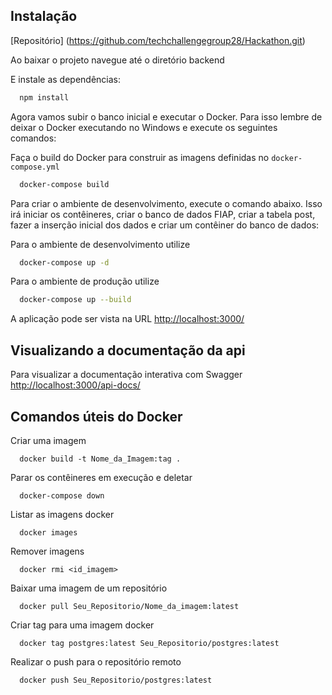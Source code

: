 ## Instalação

[Repositório] (https://github.com/techchallengegroup28/Hackathon.git)

Ao baixar o projeto navegue até o diretório backend

E instale as dependências:

```bash
  npm install
```

Agora vamos subir o banco inicial e executar o Docker. Para isso lembre de deixar o Docker executando no Windows e execute os seguintes comandos:

Faça o build do Docker para construir as imagens definidas no `docker-compose.yml`

```bash
  docker-compose build
```

Para criar o ambiente de desenvolvimento, execute o comando abaixo. Isso irá iniciar os contêineres, criar o banco de dados FIAP, criar a tabela post, fazer a inserção inicial dos dados e criar um contêiner do banco de dados:

Para o ambiente de desenvolvimento utilize
```bash
  docker-compose up -d
```

Para o ambiente de produção utilize

```bash
  docker-compose up --build
```

A aplicação pode ser vista na URL
[http://localhost:3000/](http://localhost:3000/)

## Visualizando a documentação da api

Para visualizar a documentação interativa com Swagger
[http://localhost:3000/api-docs/](http://localhost:3000/api-docs/)


## Comandos úteis do Docker

Criar uma imagem

```Terminal
  docker build -t Nome_da_Imagem:tag .
```

Parar os contêineres em execução e deletar

```Terminal
  docker-compose down
```

Listar as imagens docker

```Terminal
  docker images
```

Remover imagens

```Terminal
  docker rmi <id_imagem>
```

Baixar uma imagem de um repositório

```Terminal
  docker pull Seu_Repositorio/Nome_da_imagem:latest
```

Criar tag para uma imagem docker

```Terminal
  docker tag postgres:latest Seu_Repositorio/postgres:latest
```

Realizar o push para o repositório remoto

```Terminal
  docker push Seu_Repositorio/postgres:latest
```
